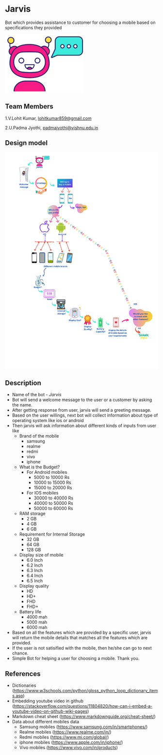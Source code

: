 # Jarvis 
  Bot which provides assistance to customer for choosing a mobile based on specifications they provided
  
  ![jarvis](https://github.com/PadmaJyothi-U/ML2021/blob/files/jarvis.png)
  
## Team Members
1.V.Lohit Kumar, lohitkumar859@gmail.com

2.U.Padma Jyothi, padmajyothi@vishnu.edu.in

## Design model 
![Jarvis Design](https://github.com/PadmaJyothi-U/ML2021/blob/files/Jarvis%20Design.png)


## Description
* Name of the bot - *Jarvis*
* Bot will send a welcome message to the user or a customer by asking the name.
* After getting response from user, jarvis will send a greeting message.
* Based on the user willings, next bot will collect information about type of operating system like ios or android
* Then jarvis will ask information about different kinds of inputs from user like 
  + Brand of the mobile
    - samsung
    - realme
    - redmi
    - vivo
    - iphone
  + What is the Budget?
    + For Android mobiles
      - 5000 to 10000 Rs
      - 10000 to 15000 Rs
      - 15000 to 20000 Rs
    + For IOS mobiles
      - 30000 to 40000 Rs
      - 40000 to 50000 Rs
      - 50000 to 60000 Rs
  + RAM storage
    - 2 GB
    - 4 GB
    - 6 GB
  + Requirement for Internal Storage
    - 32 GB
    - 64 GB
    - 128 GB
  + Display size of mobile
    - 6.0 Inch
    - 6.2 Inch
    - 6.3 Inch
    - 6.4 Inch
    - 6.5 Inch
  + Display quality
    - HD
    - HD+
    - FHD
    - FHD+
  + Battery life
    - 4000 mah
    - 5000 mah
    - 6000 mah
* Based on all the features which are provided by a specific user, jarvis will return the mobile details that matches all the features which are provided.
* If the user is not satisified with the mobile, then he/she can go to next chance. 
* Simple Bot for helping a user for choosing a mobile. Thank you.
## References
* Dictionaries (https://www.w3schools.com/python/gloss_python_loop_dictionary_items.asp)
* Embedding youtube video in github (https://stackoverflow.com/questions/11804820/how-can-i-embed-a-youtube-video-on-github-wiki-pages)
* Markdown cheat sheet (https://www.markdownguide.org/cheat-sheet/)
* Data about different mobiles data
  + Samsung mobiles (https://www.samsung.com/in/smartphones/)
  + Realme mobiles (https://www.realme.com/in/)
  + Redmi mobiles (https://www.mi.com/global/)
  + iphone mobiles (https://www.apple.com/in/iphone/)
  + Vivo mobiles (https://www.vivo.com/in/products)
